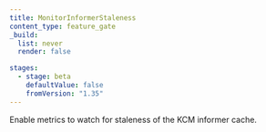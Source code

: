 ```yaml
---
title: MonitorInformerStaleness
content_type: feature_gate
_build:
  list: never
  render: false

stages:
  - stage: beta 
    defaultValue: false
    fromVersion: "1.35"
---
```


Enable metrics to watch for staleness of the KCM informer cache.